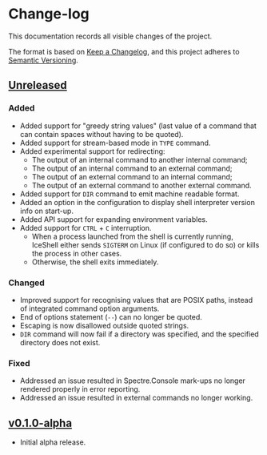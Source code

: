 # Change-log

This documentation records all visible changes of the project.

The format is based on [Keep a Changelog](https://keepachangelog.com/en/1.1.0/),
and this project adheres to [Semantic Versioning](https://semver.org/spec/v2.0.0.html).

## [Unreleased]

### Added

- Added support for "greedy string values" (last value of a command that can contain spaces without having to be quoted).
- Added support for stream-based mode in `TYPE` command.
- Added experimental support for redirecting:
  - The output of an internal command to another internal command;
  - The output of an internal command to an external command;
  - The output of an external command to an internal command;
  - The output of an external command to another external command.
- Added support for `DIR` command to emit machine readable format.
- Added an option in the configuration to display shell interpreter version info on start-up.
- Added API support for expanding environment variables.
- Added support for `CTRL` + `C` interruption.
  - When a process launched from the shell is currently running, IceShell either sends `SIGTERM` on Linux (if configured to do so) or kills the process in other cases.
  - Otherwise, the shell exits immediately.

### Changed

- Improved support for recognising values that are POSIX paths, instead of integrated command option arguments.
- End of options statement (`--`) can no longer be quoted.
- Escaping is now disallowed outside quoted strings.
- `DIR` command will now fail if a directory was specified, and the specified directory does not exist.

### Fixed

- Addressed an issue resulted in Spectre.Console mark-ups no longer rendered properly in error reporting.
- Addressed an issue resulted in external commands no longer working.

## [v0.1.0-alpha]

- Initial alpha release.

[unreleased]: https://github.com/NexusKrop/IceShell/v0.1.0-alpha...HEAD
[v0.1.0-alpha]: https://github.com/NexusKrop/IceShell/tag/v0.0.1